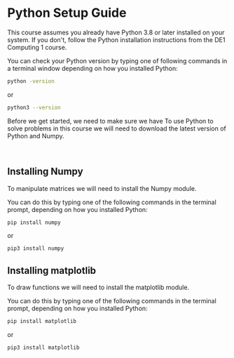 
# Python Setup Guide

This course assumes you already have Python 3.8 or later installed on your system. If you don't, follow the Python installation instructions from the DE1 Computing 1 course.

You can check your Python version by typing one of following commands in a terminal window depending on how you installed Python:

```bash
python -version
```

or

```bash
python3 --version
```


Before we get started, we need to make sure we have 
To use Python to solve problems in this course we will need to download the latest version of Python and Numpy.

<br>

## Installing Numpy

To manipulate matrices we will need to install the Numpy module.

You can do this by typing one of the following commands in the terminal prompt, depending on how you installed Python:

```bash
pip install numpy
```

or

```bash
pip3 install numpy
```

## Installing matplotlib

To draw functions  we will need to install the matplotlib module.

You can do this by typing one of the following commands in the terminal prompt, depending on how you installed Python:

```bash
pip install matplotlib
```

or

```bash
pip3 install matplotlib
```


